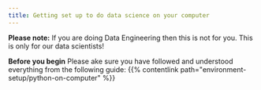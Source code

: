 ```yaml
---
title: Getting set up to do data science on your computer
---
```


**Please note:** If you are doing Data Engineering then this is not for you. This is only for our data scientists!

**Before you begin** Please ake sure you have followed and understood everything from the following guide: {{% contentlink path="environment-setup/python-on-computer" %}}
